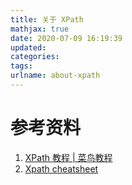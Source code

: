 ```yaml
---
title: 关于 XPath
mathjax: true
date: 2020-07-09 16:19:39
updated:
categories:
tags:
urlname: about-xpath
---
```




<!-- more -->





# 参考资料

1. [XPath 教程 | 菜鸟教程](https://www.runoob.com/xpath/xpath-tutorial.html)
2. [Xpath cheatsheet](https://devhints.io/xpath)